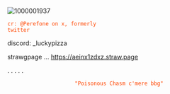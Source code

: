 ![1000001937](https://github.com/user-attachments/assets/172e5277-d615-42ed-b947-4bc10a8c03eb)




<code style="color : Orangered">cr: @Perefone on x, formerly twitter</code>
</p>



discord: _luckypizza

strawgpage ... https://aeinx1zdxz.straw.page

.
.
.
.
.


<p align="center">
    <code style="color : Orangered">"Poisonous Chasm c'mere bbg"</code>
</p>
